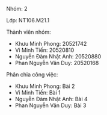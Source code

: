Nhóm: 2

Lớp: NT106.M21.1

Thành viên nhóm:

+ Khưu Minh Phong: 20521742
+ Vi Minh Tiến: 20520810
+ Nguyễn Đàm Nhật Anh: 20520880
+ Phan Nguyễn Văn Duy: 20520168

Phân chia công việc:

+ Khưu Minh Phong: Bài 2
+ Vi Minh Tiến: Bài 1
+ Nguyễn Đàm Nhật Anh: Bài 4
+ Phan Nguyễn Văn Duy: Bài 3

